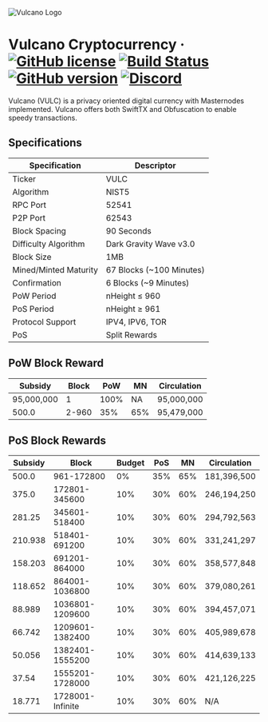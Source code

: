 ![Vulcano Logo](https://vulcanocrypto.com/wp-content/uploads/2018/03/Badge-Full-Color.svg)

Vulcano Cryptocurrency
&middot;
[![GitHub license](https://img.shields.io/github/license/vulcano-crypto/Vulcano.svg)](https://github.com/vulcano-crypto/Vulcano/blob/master/COPYING) [![Build Status](https://travis-ci.org/vulcano-crypto/Vulcano.svg?branch=master)](https://travis-ci.org/vulcano-crypto/Vulcano) [![GitHub version](https://badge.fury.io/gh/vulcano-crypto%2FVulcano.svg)](https://badge.fury.io/gh/vulcano-crypto%2FVulcano) [![Discord](https://img.shields.io/discord/374271866308919296.svg)](https://discord.me/vulcanocrypto)
=====

Vulcano (VULC) is a privacy oriented digital currency with Masternodes implemented.
Vulcano offers both SwiftTX and Obfuscation to enable speedy transactions.

## Specifications

| Specification         | Descriptor               |
|-----------------------|--------------------------|
| Ticker                | VULC                     |
| Algorithm             | NIST5                    |
| RPC Port              | 52541                    |
| P2P Port              | 62543                    |
| Block Spacing         | 90 Seconds               |
| Difficulty Algorithm  | Dark Gravity Wave v3.0   |
| Block Size            | 1MB                      |
| Mined/Minted Maturity | 67 Blocks (~100 Minutes) |
| Confirmation          | 6 Blocks (~9 Minutes)    |
| PoW Period            | nHeight ≤ 960            |
| PoS Period            | nHeight ≥ 961            |
| Protocol Support      | IPV4, IPV6, TOR          |
| PoS                   | Split Rewards            |

## PoW Block Reward

| Subsidy    | Block | PoW  | MN  | Circulation |
|------------|-------|------|-----|-------------|
| 95,000,000 | 1     | 100% | NA  | 95,000,000  |
| 500.0      | 2-960 | 35%  | 65% | 95,479,000  |

## PoS Block Rewards

| Subsidy | Block            | Budget | PoS  | MN  | Circulation |
|---------|------------------|--------|------|-----|-------------|
| 500.0   | 961-172800       | 0%     | 35%  | 65% | 181,396,500 |
| 375.0   | 172801-345600    | 10%    | 30%  | 60% | 246,194,250 |
| 281.25  | 345601-518400    | 10%    | 30%  | 60% | 294,792,563 |
| 210.938 | 518401-691200    | 10%    | 30%  | 60% | 331,241,297 |
| 158.203 | 691201-864000    | 10%    | 30%  | 60% | 358,577,848 |
| 118.652 | 864001-1036800   | 10%    | 30%  | 60% | 379,080,261 |
| 88.989  | 1036801-1209600  | 10%    | 30%  | 60% | 394,457,071 |
| 66.742  | 1209601-1382400  | 10%    | 30%  | 60% | 405,989,678 |
| 50.056  | 1382401-1555200  | 10%    | 30%  | 60% | 414,639,133 |
| 37.54   | 1555201-1728000  | 10%    | 30%  | 60% | 421,126,225 |
| 18.771  | 1728001-Infinite | 10%    | 30%  | 60% | N/A         |
